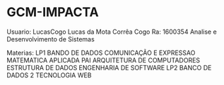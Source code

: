 # GCM-IMPACTA

Usuario: LucasCogo
Lucas da Mota Corrêa Cogo
Ra: 1600354
Analise e Desenvolvimento de Sistemas

Materias:
LP1
BANDO DE DADOS
COMUNICAÇÃO E EXPRESSAO
MATEMATICA APLICADA
PAI
ARQUITETURA DE COMPUTADORES
ESTRUTURA DE DADOS
ENGENHARIA DE SOFTWARE
LP2
BANCO DE DADOS 2
TECNOLOGIA WEB
